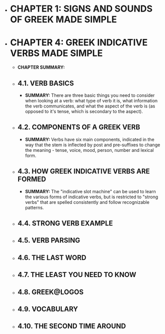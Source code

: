 - # CHAPTER 1: SIGNS AND SOUNDS OF GREEK MADE SIMPLE
- # CHAPTER 4: GREEK INDICATIVE VERBS MADE SIMPLE
	- **CHAPTER SUMMARY:**
	- ## 4.1. VERB BASICS
		- **SUMMARY:** There are three basic things you need to consider when looking at a verb: what type of verb it is, what information the verb communicates, and what the aspect of the verb is (as opposed to it's tense, which is secondary to the aspect).
	- ## 4.2. COMPONENTS OF A GREEK VERB
		- **SUMMARY:** Verbs have six main components, indicated in the way that the stem is inflected by post and pre-suffixes to change the meaning - tense, voice, mood, person, number and lexical form.
	- ## 4.3. HOW GREEK INDICATIVE VERBS ARE FORMED
		- **SUMMARY:** The "indicative slot machine" can be used to learn the various forms of indicative verbs, but is restricted to "strong verbs" that are spelled consistently and follow recognizable patterns.
	- ## 4.4. STRONG VERB EXAMPLE
	- ## 4.5. VERB PARSING
	- ## 4.6. THE LAST WORD
	- ## 4.7. THE LEAST YOU NEED TO KNOW
	- ## 4.8. GREEK@LOGOS
	- ## 4.9. VOCABULARY
	- ## 4.10. THE SECOND TIME AROUND